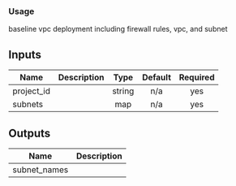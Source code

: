 ### Usage

baseline vpc deployment including firewall rules, vpc, and subnet



## Inputs

| Name | Description | Type | Default | Required |
|------|-------------|:----:|:-----:|:-----:|
| project\_id |  | string | n/a | yes |
| subnets |  | map | n/a | yes |

## Outputs

| Name | Description |
|------|-------------|
| subnet\_names |  |

